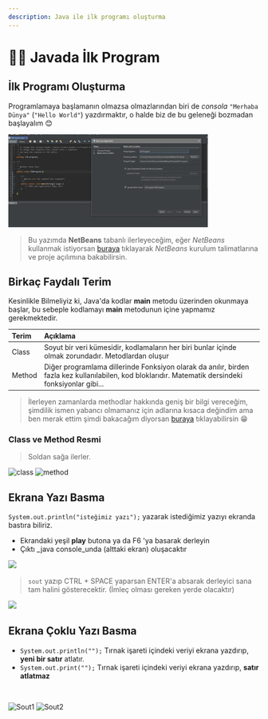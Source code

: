 ```yaml
---
description: Java ile ilk programı oluşturma
---
```


# 👩‍💻 Javada İlk Program

## İlk Programı Oluşturma <a id="ilk-programi-olusturma"></a>

Programlamaya başlamanın olmazsa olmazlarından biri de _consola_ `"Merhaba Dünya"` \(`"Hello World"`\) yazdırmaktır, o halde biz de bu geleneği bozmadan başlayalım 😊

![&#x130;lk program&#x131; olu&#x15F;turma](../../../.gitbook/assets/image%20%2878%29.png)

> Bu yazımda **NetBeans** tabanlı ilerleyeceğim, eğer _NetBeans_ kullanmak istiyorsan [buraya](https://github.com/yedhrab/YWiki/tree/169abadfd1b8862c004399268f6ca1f9f9359d61/1%20-%20Programlama%20Notlar%C4%B1/2%20-%20Java/1%20-%20Java%27ya%20Giri%C5%9F/NetBeans%20Kurulumu.md) tıklayarak _NetBeans_ kurulum talimatlarına ve proje açılımına bakabilirsin.

## Birkaç Faydalı Terim <a id="birkac-faydali-terim"></a>

Kesinlikle Bilmeliyiz ki, Java'da kodlar **main** metodu üzerinden okunmaya başlar, bu sebeple kodlamayı **main** metodunun içine yapmamız gerekmektedir.

| Terim | Açıklama |
| :--- | :--- |
| Class | Soyut bir veri kümesidir, kodlamaların her biri bunlar içinde olmak zorundadır. Metodlardan oluşur |
| Method | Diğer programlama dillerinde Fonksiyon olarak da anılır, birden fazla kez kullanılabilen, kod bloklarıdır. Matematik dersindeki fonksiyonlar gibi... |

> İlerleyen zamanlarda methodlar hakkında geniş bir bilgi vereceğim, şimdilik ismen yabancı olmamanız için adlarına kısaca değindim ama ben merak ettim şimdi bakacağım diyorsan [buraya](http://umiitkose.com/2015/08/metodlar/) tıklayabilirsin 😁

### Class ve Method Resmi <a id="class-ve-method-resmi"></a>

> Soldan sağa ilerler.

​![class](https://firebasestorage.googleapis.com/v0/b/gitbook-28427.appspot.com/o/assets%2F-LnsQQcX0CRx75Vk7yi2%2F-Lr_T4cte-AnjWwF1ImB%2F-Lr_TClKw8F1n_-mJFOa%2Fjava_class.jpg?generation=1571512981808849&alt=media) ![method](https://firebasestorage.googleapis.com/v0/b/gitbook-28427.appspot.com/o/assets%2F-LnsQQcX0CRx75Vk7yi2%2F-Lr_T4cte-AnjWwF1ImB%2F-Lr_TClMH8rMhA7sWPYP%2Fjava_method.jpg?generation=1571512976241074&alt=media)​‌

## Ekrana Yazı Basma <a id="ekrana-yazi-basma"></a>

`System.out.println("isteğimiz yazı");` yazarak istediğimiz yazıyı ekranda bastıra biliriz.‌

* Ekrandaki yeşil **play** butona ya da F6 'ya basarak derleyin
* Çıktı _java console_unda \(alttaki ekran\) oluşacaktır

![](https://blobscdn.gitbook.com/v0/b/gitbook-28427.appspot.com/o/assets%2F-LnsQQcX0CRx75Vk7yi2%2F-Lr_T4cte-AnjWwF1ImB%2F-Lr_TClOZN6lZBR0puZf%2Fjava_console_out.png?generation=1571512982879054&alt=media)

> `sout` yazıp CTRL + SPACE yaparsan ENTER'a absarak derleyici sana tam halini gösterecektir. \(İmleç olması gereken yerde olacaktır\)

![](https://blobscdn.gitbook.com/v0/b/gitbook-28427.appspot.com/o/assets%2F-LnsQQcX0CRx75Vk7yi2%2F-Lr_T4cte-AnjWwF1ImB%2F-Lr_TClQDIb_7vahgxnn%2Fjava_sout.png?generation=1571512983518491&alt=media)

## Ekrana Çoklu Yazı Basma <a id="ekrana-coklu-yazi-basma"></a>

* `System.out.println("");` Tırnak işareti içindeki veriyi ekrana yazdırıp, **yeni bir satır** atlatır.
* `System.out.print("");` Tırnak işareti içindeki veriyi ekrana yazdırıp, **satır atlatmaz**

‌

​![Sout1](https://firebasestorage.googleapis.com/v0/b/gitbook-28427.appspot.com/o/assets%2F-LnsQQcX0CRx75Vk7yi2%2F-Lr_T4cte-AnjWwF1ImB%2F-Lr_TClSw0PWJPWvhWX3%2Fjava_sout_ex.png?generation=1571512982398448&alt=media) ![Sout2](https://firebasestorage.googleapis.com/v0/b/gitbook-28427.appspot.com/o/assets%2F-LnsQQcX0CRx75Vk7yi2%2F-Lr_T4cte-AnjWwF1ImB%2F-Lr_TClUrcDy9mgCZfTu%2Fjava_sout_ex2.png?generation=1571512977719240&alt=media)

